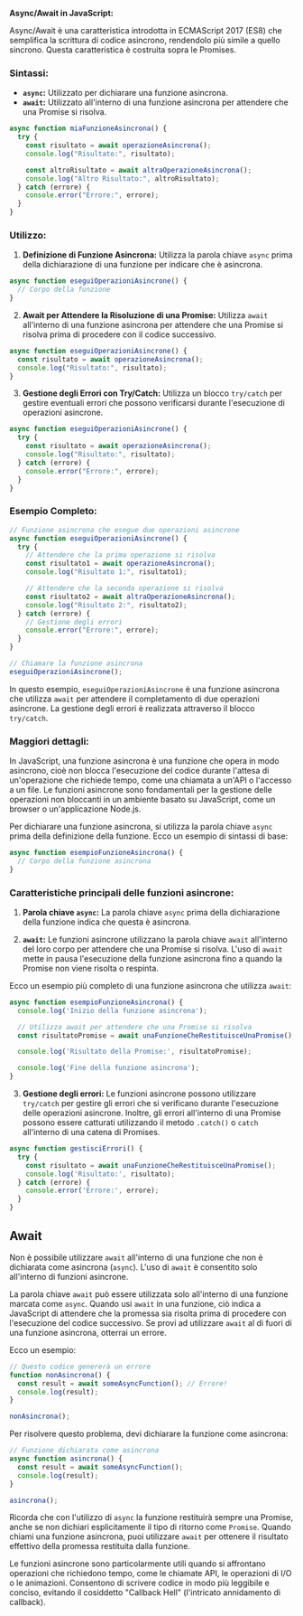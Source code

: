 **Async/Await in JavaScript:**

Async/Await è una caratteristica introdotta in ECMAScript 2017 (ES8) che semplifica la scrittura di codice asincrono, rendendolo più simile a quello sincrono. Questa caratteristica è costruita sopra le Promises.

### Sintassi:

- **`async`:** Utilizzato per dichiarare una funzione asincrona.
- **`await`:** Utilizzato all'interno di una funzione asincrona per attendere che una Promise si risolva.

```javascript
async function miaFunzioneAsincrona() {
  try {
    const risultato = await operazioneAsincrona();
    console.log("Risultato:", risultato);

    const altroRisultato = await altraOperazioneAsincrona();
    console.log("Altro Risultato:", altroRisultato);
  } catch (errore) {
    console.error("Errore:", errore);
  }
}
```

### Utilizzo:

1. **Definizione di Funzione Asincrona:**
   Utilizza la parola chiave `async` prima della dichiarazione di una funzione per indicare che è asincrona.

```javascript
async function eseguiOperazioniAsincrone() {
  // Corpo della funzione
}
```

2. **Await per Attendere la Risoluzione di una Promise:**
   Utilizza `await` all'interno di una funzione asincrona per attendere che una Promise si risolva prima di procedere con il codice successivo.

```javascript
async function eseguiOperazioniAsincrone() {
  const risultato = await operazioneAsincrona();
  console.log("Risultato:", risultato);
}
```

3. **Gestione degli Errori con Try/Catch:**
   Utilizza un blocco `try/catch` per gestire eventuali errori che possono verificarsi durante l'esecuzione di operazioni asincrone.

```javascript
async function eseguiOperazioniAsincrone() {
  try {
    const risultato = await operazioneAsincrona();
    console.log("Risultato:", risultato);
  } catch (errore) {
    console.error("Errore:", errore);
  }
}
```

### Esempio Completo:

```javascript
// Funzione asincrona che esegue due operazioni asincrone
async function eseguiOperazioniAsincrone() {
  try {
    // Attendere che la prima operazione si risolva
    const risultato1 = await operazioneAsincrona();
    console.log("Risultato 1:", risultato1);

    // Attendere che la seconda operazione si risolva
    const risultato2 = await altraOperazioneAsincrona();
    console.log("Risultato 2:", risultato2);
  } catch (errore) {
    // Gestione degli errori
    console.error("Errore:", errore);
  }
}

// Chiamare la funzione asincrona
eseguiOperazioniAsincrone();
```

In questo esempio, `eseguiOperazioniAsincrone` è una funzione asincrona che utilizza `await` per attendere il completamento di due operazioni asincrone. La gestione degli errori è realizzata attraverso il blocco `try/catch`.

### Maggiori dettagli:

In JavaScript, una funzione asincrona è una funzione che opera in modo asincrono, cioè non blocca l'esecuzione del codice durante l'attesa di un'operazione che richiede tempo, come una chiamata a un'API o l'accesso a un file. Le funzioni asincrone sono fondamentali per la gestione delle operazioni non bloccanti in un ambiente basato su JavaScript, come un browser o un'applicazione Node.js.

Per dichiarare una funzione asincrona, si utilizza la parola chiave `async` prima della definizione della funzione. Ecco un esempio di sintassi di base:

```javascript
async function esempioFunzioneAsincrona() {
  // Corpo della funzione asincrona
}
```

### Caratteristiche principali delle funzioni asincrone:

1. **Parola chiave `async`:** La parola chiave `async` prima della dichiarazione della funzione indica che questa è asincrona.

2. **`await`:** Le funzioni asincrone utilizzano la parola chiave `await` all'interno del loro corpo per attendere che una Promise si risolva. L'uso di `await` mette in pausa l'esecuzione della funzione asincrona fino a quando la Promise non viene risolta o respinta.

Ecco un esempio più completo di una funzione asincrona che utilizza `await`:

```javascript
async function esempioFunzioneAsincrona() {
  console.log('Inizio della funzione asincrona');

  // Utilizza await per attendere che una Promise si risolva
  const risultatoPromise = await unaFunzioneCheRestituisceUnaPromise();

  console.log('Risultato della Promise:', risultatoPromise);

  console.log('Fine della funzione asincrona');
}
```

3. **Gestione degli errori:** Le funzioni asincrone possono utilizzare `try/catch` per gestire gli errori che si verificano durante l'esecuzione delle operazioni asincrone. Inoltre, gli errori all'interno di una Promise possono essere catturati utilizzando il metodo `.catch()` o `catch` all'interno di una catena di Promises.

```javascript
async function gestisciErrori() {
  try {
    const risultato = await unaFunzioneCheRestituisceUnaPromise();
    console.log('Risultato:', risultato);
  } catch (errore) {
    console.error('Errore:', errore);
  }
}
```

## Await

Non è possibile utilizzare `await` all'interno di una funzione che non è dichiarata come asincrona (`async`). L'uso di `await` è consentito solo all'interno di funzioni asincrone.

La parola chiave `await` può essere utilizzata solo all'interno di una funzione marcata come `async`. Quando usi `await` in una funzione, ciò indica a JavaScript di attendere che la promessa sia risolta prima di procedere con l'esecuzione del codice successivo. Se provi ad utilizzare `await` al di fuori di una funzione asincrona, otterrai un errore.

Ecco un esempio:

```javascript
// Questo codice genererà un errore
function nonAsincrona() {
  const result = await someAsyncFunction(); // Errore!
  console.log(result);
}

nonAsincrona();
```

Per risolvere questo problema, devi dichiarare la funzione come asincrona:

```javascript
// Funzione dichiarata come asincrona
async function asincrona() {
  const result = await someAsyncFunction();
  console.log(result);
}

asincrona();
```

Ricorda che con l'utilizzo di `async` la funzione restituirà sempre una Promise, anche se non dichiari esplicitamente il tipo di ritorno come `Promise`. Quando chiami una funzione asincrona, puoi utilizzare `await` per ottenere il risultato effettivo della promessa restituita dalla funzione.

Le funzioni asincrone sono particolarmente utili quando si affrontano operazioni che richiedono tempo, come le chiamate API, le operazioni di I/O o le animazioni. Consentono di scrivere codice in modo più leggibile e conciso, evitando il cosiddetto "Callback Hell" (l'intricato annidamento di callback).
